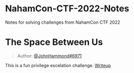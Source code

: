 # NahamCon-CTF-2022-Notes
Notes for solving challenges from NahamCon CTF 2022

# The Space Between Us 
> Author: [@JohnHammond#6971](https://www.youtube.com/channel/UCVeW9qkBjo3zosnqUbG7CFw)

This is a fun privilege escelation challenge.
[Writeup](TheSpacesBetweenUs.MD)
